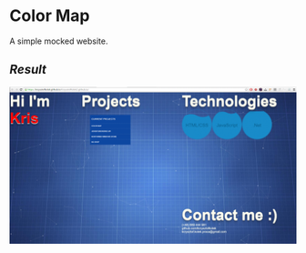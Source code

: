 # **Color Map**

A simple mocked website. 

<i class="icon-list"> Result
------------------------------
![](./Github/Images/1.png)
